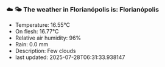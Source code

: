 ### ☁️ 🌤️  The weather in Florianópolis is: Florianópolis

- Temperature: 16.55°C
- On flesh: 16.77°C
- Relative air humidity: 96%
- Rain: 0.0 mm
- Description: Few clouds
- last updated: 2025-07-28T06:31:33.938147
